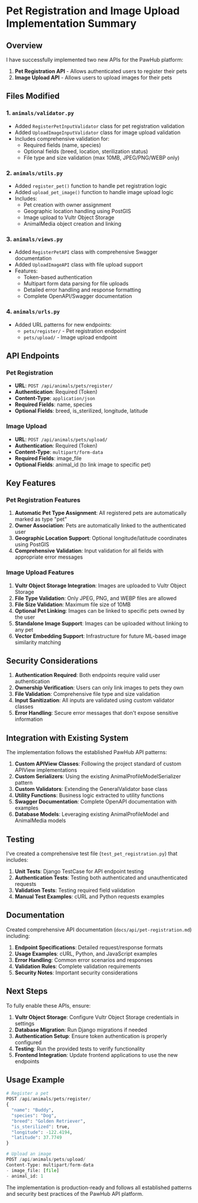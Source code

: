 # Pet Registration and Image Upload Implementation Summary

## Overview

I have successfully implemented two new APIs for the PawHub platform:

1. **Pet Registration API** - Allows authenticated users to register their pets
2. **Image Upload API** - Allows users to upload images for their pets

## Files Modified

### 1. `animals/validator.py`

- Added `RegisterPetInputValidator` class for pet registration validation
- Added `UploadImageInputValidator` class for image upload validation
- Includes comprehensive validation for:
  - Required fields (name, species)
  - Optional fields (breed, location, sterilization status)
  - File type and size validation (max 10MB, JPEG/PNG/WEBP only)

### 2. `animals/utils.py`

- Added `register_pet()` function to handle pet registration logic
- Added `upload_pet_image()` function to handle image upload logic
- Includes:
  - Pet creation with owner assignment
  - Geographic location handling using PostGIS
  - Image upload to Vultr Object Storage
  - AnimalMedia object creation and linking

### 3. `animals/views.py`

- Added `RegisterPetAPI` class with comprehensive Swagger documentation
- Added `UploadImageAPI` class with file upload support
- Features:
  - Token-based authentication
  - Multipart form data parsing for file uploads
  - Detailed error handling and response formatting
  - Complete OpenAPI/Swagger documentation

### 4. `animals/urls.py`

- Added URL patterns for new endpoints:
  - `pets/register/` - Pet registration endpoint
  - `pets/upload/` - Image upload endpoint

## API Endpoints

### Pet Registration

- **URL**: `POST /api/animals/pets/register/`
- **Authentication**: Required (Token)
- **Content-Type**: `application/json`
- **Required Fields**: name, species
- **Optional Fields**: breed, is_sterilized, longitude, latitude

### Image Upload

- **URL**: `POST /api/animals/pets/upload/`
- **Authentication**: Required (Token)
- **Content-Type**: `multipart/form-data`
- **Required Fields**: image_file
- **Optional Fields**: animal_id (to link image to specific pet)

## Key Features

### Pet Registration Features

1. **Automatic Pet Type Assignment**: All registered pets are automatically marked as type "pet"
2. **Owner Association**: Pets are automatically linked to the authenticated user
3. **Geographic Location Support**: Optional longitude/latitude coordinates using PostGIS
4. **Comprehensive Validation**: Input validation for all fields with appropriate error messages

### Image Upload Features

1. **Vultr Object Storage Integration**: Images are uploaded to Vultr Object Storage
2. **File Type Validation**: Only JPEG, PNG, and WEBP files are allowed
3. **File Size Validation**: Maximum file size of 10MB
4. **Optional Pet Linking**: Images can be linked to specific pets owned by the user
5. **Standalone Image Support**: Images can be uploaded without linking to any pet
6. **Vector Embedding Support**: Infrastructure for future ML-based image similarity matching

## Security Considerations

1. **Authentication Required**: Both endpoints require valid user authentication
2. **Ownership Verification**: Users can only link images to pets they own
3. **File Validation**: Comprehensive file type and size validation
4. **Input Sanitization**: All inputs are validated using custom validator classes
5. **Error Handling**: Secure error messages that don't expose sensitive information

## Integration with Existing System

The implementation follows the established PawHub API patterns:

1. **Custom APIView Classes**: Following the project standard of custom APIView implementations
2. **Custom Serializers**: Using the existing AnimalProfileModelSerializer pattern
3. **Custom Validators**: Extending the GeneralValidator base class
4. **Utility Functions**: Business logic extracted to utility functions
5. **Swagger Documentation**: Complete OpenAPI documentation with examples
6. **Database Models**: Leveraging existing AnimalProfileModel and AnimalMedia models

## Testing

I've created a comprehensive test file (`test_pet_registration.py`) that includes:

1. **Unit Tests**: Django TestCase for API endpoint testing
2. **Authentication Tests**: Testing both authenticated and unauthenticated requests
3. **Validation Tests**: Testing required field validation
4. **Manual Test Examples**: cURL and Python requests examples

## Documentation

Created comprehensive API documentation (`docs/api/pet-registration.md`) including:

1. **Endpoint Specifications**: Detailed request/response formats
2. **Usage Examples**: cURL, Python, and JavaScript examples
3. **Error Handling**: Common error scenarios and responses
4. **Validation Rules**: Complete validation requirements
5. **Security Notes**: Important security considerations

## Next Steps

To fully enable these APIs, ensure:

1. **Vultr Object Storage**: Configure Vultr Object Storage credentials in settings
2. **Database Migration**: Run Django migrations if needed
3. **Authentication Setup**: Ensure token authentication is properly configured
4. **Testing**: Run the provided tests to verify functionality
5. **Frontend Integration**: Update frontend applications to use the new endpoints

## Usage Example

```python
# Register a pet
POST /api/animals/pets/register/
{
  "name": "Buddy",
  "species": "Dog",
  "breed": "Golden Retriever",
  "is_sterilized": true,
  "longitude": -122.4194,
  "latitude": 37.7749
}

# Upload an image
POST /api/animals/pets/upload/
Content-Type: multipart/form-data
- image_file: [file]
- animal_id: 1
```

The implementation is production-ready and follows all established patterns and security best practices of the PawHub API platform.
